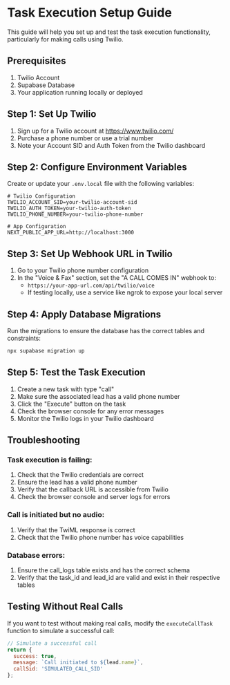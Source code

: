 # Task Execution Setup Guide

This guide will help you set up and test the task execution functionality, particularly for making calls using Twilio.

## Prerequisites

1. Twilio Account
2. Supabase Database
3. Your application running locally or deployed

## Step 1: Set Up Twilio

1. Sign up for a Twilio account at https://www.twilio.com/
2. Purchase a phone number or use a trial number
3. Note your Account SID and Auth Token from the Twilio dashboard

## Step 2: Configure Environment Variables

Create or update your `.env.local` file with the following variables:

```
# Twilio Configuration
TWILIO_ACCOUNT_SID=your-twilio-account-sid
TWILIO_AUTH_TOKEN=your-twilio-auth-token
TWILIO_PHONE_NUMBER=your-twilio-phone-number

# App Configuration
NEXT_PUBLIC_APP_URL=http://localhost:3000
```

## Step 3: Set Up Webhook URL in Twilio

1. Go to your Twilio phone number configuration
2. In the "Voice & Fax" section, set the "A CALL COMES IN" webhook to:
   - `https://your-app-url.com/api/twilio/voice`
   - If testing locally, use a service like ngrok to expose your local server

## Step 4: Apply Database Migrations

Run the migrations to ensure the database has the correct tables and constraints:

```bash
npx supabase migration up
```

## Step 5: Test the Task Execution

1. Create a new task with type "call"
2. Make sure the associated lead has a valid phone number
3. Click the "Execute" button on the task
4. Check the browser console for any error messages
5. Monitor the Twilio logs in your Twilio dashboard

## Troubleshooting

### Task execution is failing:

1. Check that the Twilio credentials are correct
2. Ensure the lead has a valid phone number
3. Verify that the callback URL is accessible from Twilio
4. Check the browser console and server logs for errors

### Call is initiated but no audio:

1. Verify that the TwiML response is correct
2. Check that the Twilio phone number has voice capabilities

### Database errors:

1. Ensure the call_logs table exists and has the correct schema
2. Verify that the task_id and lead_id are valid and exist in their respective tables

## Testing Without Real Calls

If you want to test without making real calls, modify the `executeCallTask` function to simulate a successful call:

```javascript
// Simulate a successful call
return { 
  success: true, 
  message: `Call initiated to ${lead.name}`,
  callSid: 'SIMULATED_CALL_SID'
};
``` 